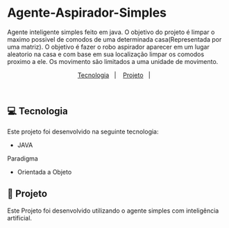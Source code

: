 # Agente-Aspirador-Simples
Agente inteligente simples feito em java. O objetivo do projeto é limpar o maximo possivel de comodos de uma determinada casa(Representada por uma matriz). O objetivo é fazer
o robo aspirador aparecer em um lugar aleatorio na casa e com base em sua localização limpar os comodos proximo a ele. Os movimento são limitados a uma unidade de movimento.

<p align="center">
  <a href="#-tecnologias">Tecnologia</a>&nbsp;&nbsp;&nbsp;|&nbsp;&nbsp;&nbsp;
  <a href="#-projeto">Projeto</a>&nbsp;&nbsp;&nbsp;|&nbsp;&nbsp;&nbsp;
</p>


<br>

## 💻 Tecnologia

Este projeto foi desenvolvido na seguinte tecnologia:
- JAVA

Paradigma
- Orientada a Objeto

## 📐 Projeto
Este Projeto foi desenvolvido utilizando o agente simples com inteligência artificial.
